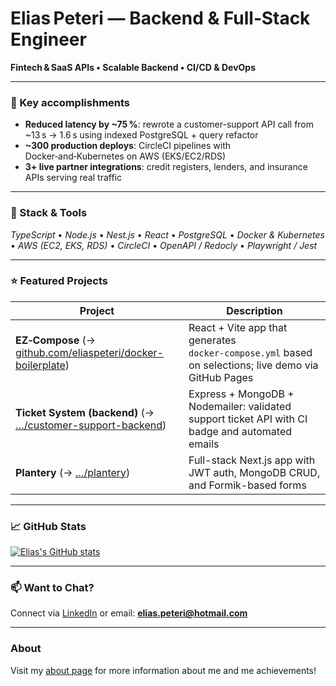 <!-- 🚀 README.md for eliaspeteri/eliaspeteri -->

# Elias Peteri — Backend & Full‑Stack Engineer

**Fintech & SaaS APIs • Scalable Backend • CI/CD & DevOps**

---

### 🚀 Key accomplishments
- **Reduced latency by ~75 %**: rewrote a customer-support API call from ~13 s → 1.6 s using indexed PostgreSQL + query refactor
- **~300 production deploys**: CircleCI pipelines with Docker‑and‑Kubernetes on AWS (EKS/EC2/RDS)
- **3+ live partner integrations**: credit registers, lenders, and insurance APIs serving real traffic

---

### 🔧 Stack & Tools  
_TypeScript_ • _Node.js_ • _Nest.js_ • _React_ • _PostgreSQL_ • _Docker & Kubernetes_ • _AWS (EC2, EKS, RDS)_ • _CircleCI_ • _OpenAPI / Redocly_ • _Playwright / Jest_

---

### ⭐ Featured Projects
| Project      | Description                                      |
|--------------|--------------------------------------------------|
| **EZ‑Compose** (&rarr; [github.com/eliaspeteri/docker-boilerplate](https://github.com/eliaspeteri/docker-boilerplate)) | React + Vite app that generates `docker‑compose.yml` based on selections; live demo via GitHub Pages |
| **Ticket System (backend)** (&rarr; […/customer-support-backend](https://github.com/eliaspeteri/customer-support-backend)) | Express + MongoDB + Nodemailer: validated support ticket API with CI badge and automated emails |
| **Plantery** (&rarr; […/plantery](https://github.com/eliaspeteri/plantery)) | Full-stack Next.js app with JWT auth, MongoDB CRUD, and Formik-based forms |

---

### 📈 GitHub Stats  
[![Elias's GitHub stats](https://github-readme-stats.vercel.app/api?username=eliaspeteri)](https://github.com/anuraghazra/github-readme-stats)


---

### 📫 Want to Chat?
Connect via [LinkedIn](https://linkedin.com/in/eliaspeteri) or email: **elias.peteri@hotmail.com**  

---
### About

Visit my [about page](https://github.com/eliaspeteri/eliaspeteri/blob/main/About.md) for more information about me and me achievements!
